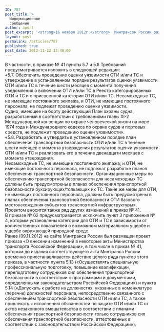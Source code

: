 ```yaml
---
ID: 787
post_title: >
  Информационное
  сообщение
author: apsrt
post_excerpt: '<strong>16 ноября 2012г.</strong>  Минтрансом России размещен на  сайте проект приказа «О внесении изменений в некоторые акты Министерства транспорта Российской Федерации», которым  предусматривается внести изменения в действующие приказы по вопросам транспортной безопасности, а именно в приказ от 8 февраля 2011 г. № 41 и приказ от 21 февраля 2011 г. № 62.'
layout: post
permalink: /articles/787
published: true
post_date: 2012-11-22 13:48:00
---
```

В частности, в приказе № 41 пункты 5.7 и 5.8 Требований предусматривается изложить в следующей редакции:  
«5.7. Обеспечить проведение оценки уязвимости ОТИ и/или ТС и утверждение в установленном порядке результатов оценки уязвимости ОТИ и/или ТС в течение шести месяцев с момента получения уведомления о включении ОТИ и/или ТС в Реестр категорированных ОТИ и ТС и о присвоенной категории ОТИ и/или ТС. Несамоходные ТС, не имеющие постоянного экипажа, и ОТИ, не имеющие постоянного персонала, не подлежат проведению оценки уязвимости.  
Судно, имеющее на борту действующий План охраны судна, разработанный в соответствии с требованиями главы ХI-2 Международной конвенции по охране человеческой жизни на море 1974 года и Международного кодекса по охране судов и портовых средств, не подлежит проведению оценки уязвимости».  
«5.8. Разработать и утвердить в установленном порядке план обеспечения транспортной безопасности ОТИ и/или ТС в течение шести месяцев с момента утверждения результатов оценки уязвимости ОТИ и/или ТС и реализовать его в течение двенадцати месяцев с момента утверждения.  
Несамоходные ТС, не имеющие постоянного экипажа, и ОТИ, не имеющие постоянного персонала, не подлежат разработке планов обеспечения транспортной безопасности. Организационные меры по обеспечению транспортной безопасности для несамоходных ТС должны быть предусмотрены в планах обеспечения транспортной безопасности буксирующих/толкающих их ТС. Такие же меры для ОТИ, не имеющих постоянного персонала, должны быть предусмотрены в планах обеспечения транспортной безопасности ОТИ базового местонахождения субъектов транспортной инфраструктуры».  
Проектом вносится также ряд других изменений в приказ № 41.   
В приказе № 62 предусматривается исключить пункт 3 приложения № 4, которым установлены категории для ОТИ и ТС в зависимости от количественных показателей о возможном материальном ущербе и ущербе окружающей природной среде.   
Ранее (09.11.2012) на сайте Минтранса России был размещен проект приказа «О внесении изменений в некоторые акты Министерства транспорта Российской Федерации», в том числе в приказ № 41, которым до издания соответствующего акта Минтранса России временно приостанавливается действие целого ряда пунктов этого приказа, в частности пункта 5.13 («Осуществлять специальную профессиональную подготовку, повышение квалификации, переподготовку сотрудников сил обеспечения транспортной безопасности в соответствии с программами и документами, определенными законодательством Российской Федерации») и пункта 5.14 («Допускать к работе на должностях, указанных в номенклатуре (перечне) должностей персонала, непосредственно связанного с обеспечением транспортной безопасности ОТИ и/или ТС, а также привлекать к исполнению обязанностей по защите ОТИ и/или ТС от актов незаконного вмешательства в соответствии с планами обеспечения транспортной безопасности только сотрудников сил обеспечения транспортной безопасности, аттестованных в соответствии с законодательством Российской Федерации»).